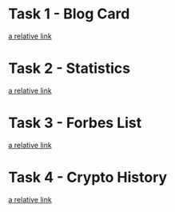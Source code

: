 # Task 1 - Blog Card
[a relative link](task#1.md)

# Task 2 - Statistics
[a relative link](task#2.md)

# Task 3 - Forbes List
[a relative link](task#3.md)

# Task 4 - Crypto History
[a relative link](task#4.md)
